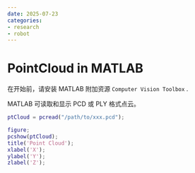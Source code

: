 ```yaml
---
date: 2025-07-23
categories:
- research
- robot
---
```


# PointCloud in MATLAB

在开始前，请安装 MATLAB 附加资源 `Computer Vision Toolbox` .

MATLAB 可读取和显示 PCD 或 PLY 格式点云。

<!-- more -->

```matlab
ptCloud = pcread("/path/to/xxx.pcd");

figure;
pcshow(ptCloud);
title('Point Cloud');
xlabel('X');
ylabel('Y');
zlabel('Z');
```
